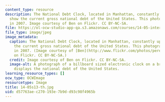 ```yaml
---
content_type: resource
description: The National Debt Clock, located in Manhattan, constantly updates to
  show the current gross national debt of the United States. This photograph was taken
  in 2007. Image courtesy of Ben on Flickr. CC BY-NC-SA.
file: https://ol-ocw-studio-app-qa.s3.amazonaws.com/courses/14-05-intermediate-macroeconomics-spring-2013/d57763aec270193e7b9dd93c98f4965b_14-05s13-th.jpg
file_type: image/jpeg
image_metadata:
  caption: The National Debt Clock, located in Manhattan, constantly updates to show
    the current gross national debt of the United States. This photograph was taken
    in 2007. (Image courtesy of [Ben](http://www.flickr.com/photos/peregrinari/1662689766/)
    on Flickr. CC BY-NC-SA.)
  credit: Image courtesy of Ben on Flickr. CC BY-NC-SA.
  image-alt: A photograph of a billboard sized electronic clock on a brick wall that
    displays the national debt of the United States.
learning_resource_types: []
ocw_type: OCWImage
resourcetype: Image
title: 14-05s13-th.jpg
uid: d57763ae-c270-193e-7b9d-d93c98f4965b
---
```

